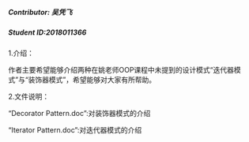 ##### Contributor: 吴凭飞

##### Student ID:2018011366

1.介绍：

作者主要希望能够介绍两种在姚老师OOP课程中未提到的设计模式“迭代器模式”与“装饰器模式”，希望能够对大家有所帮助。

2.文件说明：

“Decorator Pattern.doc”:对装饰器模式的介绍

“Iterator Pattern.doc”:对迭代器模式的介绍